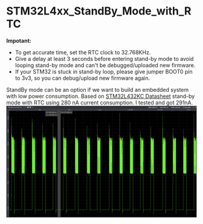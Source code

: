 # STM32L4xx_StandBy_Mode_with_RTC

**Impotant:**
+ To get accurate time, set the RTC clock to 32.768KHz.
+ Give a delay at least 3 seconds before entering stand-by mode to avoid looping stand-by mode and can't be debugged/uploaded new firmware.
+ If your STM32 is stuck in stand-by loop, please give jumper BOOT0 pin to 3v3, so you can debug/upload new firmware again.

StandBy mode can be an option if we want to build an embedded system with low power consumption.
Based on [STM32L432KC Datasheet](https://www.st.com/resource/en/datasheet/stm32l432kc.pdf) stand-by mode with RTC using 280 nA current consumption. I tested and got 291nA.
![alt text](https://github.com/ilhamahendra14/STM32L4xx_StandBy_Mode_with_RTC/blob/be7d13dcacba5479ab340672ce1aedfc00203f91/Images/current_consumption.png?raw=true)

